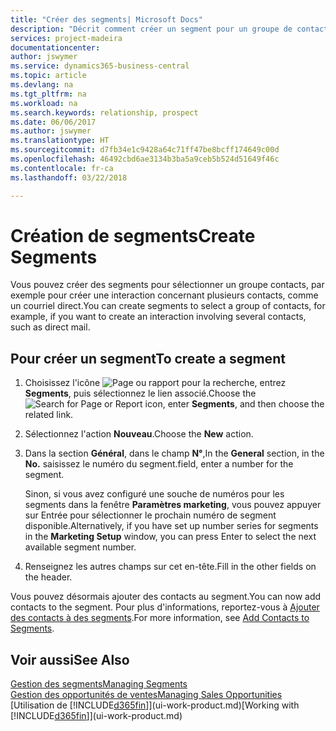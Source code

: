 ```yaml
---
title: "Créer des segments| Microsoft Docs"
description: "Décrit comment créer un segment pour un groupe de contacts dans Business Central, par exemple, afin de cibler plusieurs contacts avec un courriel direct."
services: project-madeira
documentationcenter: 
author: jswymer
ms.service: dynamics365-business-central
ms.topic: article
ms.devlang: na
ms.tgt_pltfrm: na
ms.workload: na
ms.search.keywords: relationship, prospect
ms.date: 06/06/2017
ms.author: jswymer
ms.translationtype: HT
ms.sourcegitcommit: d7fb34e1c9428a64c71ff47be8bcff174649c00d
ms.openlocfilehash: 46492cbd6ae3134b3ba5a9ceb5b524d51649f46c
ms.contentlocale: fr-ca
ms.lasthandoff: 03/22/2018

---
```

# <a name="create-segments"></a><span data-ttu-id="60d1f-103">Création de segments</span><span class="sxs-lookup"><span data-stu-id="60d1f-103">Create Segments</span></span>
<span data-ttu-id="60d1f-104">Vous pouvez créer des segments pour sélectionner un groupe contacts, par exemple pour créer une interaction concernant plusieurs contacts, comme un courriel direct.</span><span class="sxs-lookup"><span data-stu-id="60d1f-104">You can create segments to select a group of contacts, for example, if you want to create an interaction involving several contacts, such as direct mail.</span></span>

## <a name="to-create-a-segment"></a><span data-ttu-id="60d1f-105">Pour créer un segment</span><span class="sxs-lookup"><span data-stu-id="60d1f-105">To create a segment</span></span>
1. <span data-ttu-id="60d1f-106">Choisissez l'icône ![Page ou rapport pour la recherche](media/ui-search/search_small.png "icône Page ou rapport pour la recherche"), entrez **Segments**, puis sélectionnez le lien associé.</span><span class="sxs-lookup"><span data-stu-id="60d1f-106">Choose the ![Search for Page or Report](media/ui-search/search_small.png "Search for Page or Report icon") icon, enter **Segments**, and then choose the related link.</span></span>
2. <span data-ttu-id="60d1f-107">Sélectionnez l'action **Nouveau**.</span><span class="sxs-lookup"><span data-stu-id="60d1f-107">Choose the **New** action.</span></span>
3. <span data-ttu-id="60d1f-108">Dans la section **Général**, dans le champ **N°**,</span><span class="sxs-lookup"><span data-stu-id="60d1f-108">In the **General** section, in the **No.**</span></span> <span data-ttu-id="60d1f-109">saisissez le numéro du segment.</span><span class="sxs-lookup"><span data-stu-id="60d1f-109">field, enter a number for the segment.</span></span>

    <span data-ttu-id="60d1f-110">Sinon, si vous avez configuré une souche de numéros pour les segments dans la fenêtre **Paramètres marketing**, vous pouvez appuyer sur Entrée pour sélectionner le prochain numéro de segment disponible.</span><span class="sxs-lookup"><span data-stu-id="60d1f-110">Alternatively, if you have set up number series for segments in the **Marketing Setup** window, you can press Enter to select the next available segment number.</span></span>
4. <span data-ttu-id="60d1f-111">Renseignez les autres champs sur cet en-tête.</span><span class="sxs-lookup"><span data-stu-id="60d1f-111">Fill in the other fields on the header.</span></span>

<span data-ttu-id="60d1f-112">Vous pouvez désormais ajouter des contacts au segment.</span><span class="sxs-lookup"><span data-stu-id="60d1f-112">You can now add contacts to the segment.</span></span> <span data-ttu-id="60d1f-113">Pour plus d'informations, reportez-vous à [Ajouter des contacts à des segments](marketing-add-contact-segment.md).</span><span class="sxs-lookup"><span data-stu-id="60d1f-113">For more information, see [Add Contacts to Segments](marketing-add-contact-segment.md).</span></span>

## <a name="see-also"></a><span data-ttu-id="60d1f-114">Voir aussi</span><span class="sxs-lookup"><span data-stu-id="60d1f-114">See Also</span></span>
[<span data-ttu-id="60d1f-115">Gestion des segments</span><span class="sxs-lookup"><span data-stu-id="60d1f-115">Managing Segments</span></span>](marketing-segments.md)  
[<span data-ttu-id="60d1f-116">Gestion des opportunités de ventes</span><span class="sxs-lookup"><span data-stu-id="60d1f-116">Managing Sales Opportunities</span></span>](marketing-manage-sales-opportunities.md)  
<span data-ttu-id="60d1f-117">[Utilisation de [!INCLUDE[d365fin](includes/d365fin_md.md)]](ui-work-product.md)</span><span class="sxs-lookup"><span data-stu-id="60d1f-117">[Working with [!INCLUDE[d365fin](includes/d365fin_md.md)]](ui-work-product.md)</span></span>  

